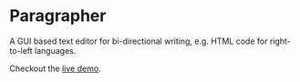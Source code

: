 # Paragrapher
A GUI based text editor for bi-directional writing, e.g. HTML code for right-to-left languages.

Checkout the [live demo](https://haskellbook.ir/paragrapher).
